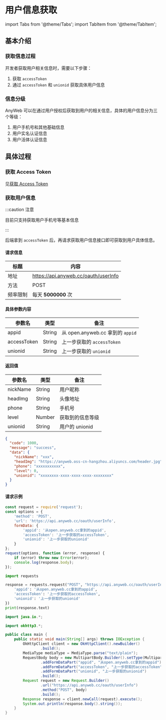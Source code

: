 # 用户信息获取

import Tabs from '@theme/Tabs'; import TabItem from '@theme/TabItem';

## 基本介绍

### 获取信息过程

开发者获取用户相关信息时，需要以下步骤：

1. 获取 `accessToken`
2. 通过 `accessToken` 和 `unionid` 获取具体用户信息

### 信息分级

AnyWeb 可以在通过用户授权后获取到用户的相关信息，具体的用户信息分为三个等级：

1. 用户手机号和其他基础信息
2. 用户实名认证信息
3. 用户活体认证信息

## 具体过程

### 获取 Access Token

见[获取 Access Token](https://wiki.anyweb.cc/docs/OAuth/intro)

### 获取用户信息

:::caution 注意

目前只支持获取用户手机号等基本信息

:::

后端拿到 `accessToken` 后，再请求获取用户信息接口即可获取到用户具体信息。

#### 请求信息

|  标题   | 内容  |
|  ----  | ----  |
| 地址  | https://api.anyweb.cc/oauth/userInfo |
| 方法  | POST |
| 频率限制  | 每天 **5000000** 次 |

#### 具体参数内容

|  参数名   | 类型  | 备注
|  ----  | ----  | ---- 
| appid  | String | 从 open.anyweb.cc 拿到的 `appid`
| accessToken  | String | 上一步获取的 `accessToken`
| unionid | String | 上一步获取的 `unionid`

#### 返回值

|  参数名   | 类型  | 备注
|  ----  | ----  | ---- 
| nickName  | String | 用户昵称
| headImg  | String | 头像地址
| phone  | String | 手机号
| level  | Number | 获取到的信息等级
| unionid  | String | 用户的 unionid

```json
{
  "code": 1000,
  "message": "success",
  "data": {
    "nickName": "xxx",
    "headImg": "https://anyweb.oss-cn-hangzhou.aliyuncs.com/header.jpg",
    "phone": "xxxxxxxxxxx",
    "level": 0,
    "unionid": "xxxxxxxx-xxxx-xxxx-xxxx-xxxxxxxx"
  }
}
```

#### 请求示例

<Tabs>
<TabItem value="js" label="Node">

```javascript
const request = require('request');
const options = {
    'method': 'POST',
    'url': 'https://api.anyweb.cc/oauth/userInfo',
    formData: {
        'appid': '从open.anyweb.cc拿到的appid',
        'accessToken': '上一步获取的accessToken',
        'unionid': '上一步获取的unionid'
    }
};
request(options, function (error, response) {
    if (error) throw new Error(error);
    console.log(response.body);
});
```

</TabItem>
<TabItem value="py" label="Python">

```py
import requests

response = requests.request("POST", "https://api.anyweb.cc/oauth/userInfo", data={
    'appid': '从open.anyweb.cc拿到的appid',
    'accessToken': '上一步获取的accessToken',
    'unionid': '上一步获取的unionid'
})
print(response.text)
```

</TabItem>
<TabItem value="java" label="Java">

```java
import java.io.*;

import okhttp3.*;

public class main {
    public static void main(String[] args) throws IOException {
        OkHttpClient client = new OkHttpClient().newBuilder()
                .build();
        MediaType mediaType = MediaType.parse("text/plain");
        RequestBody body = new MultipartBody.Builder().setType(MultipartBody.FORM)
                .addFormDataPart("appid", "从open.anyweb.cc拿到的appid")
                .addFormDataPart("accessToken", "上一步获取的accessToken")
                .addFormDataPart("unionid", "上一步获取的unionid")
                .build();
        Request request = new Request.Builder()
                .url("https://api.anyweb.cc/oauth/userInfo")
                .method("POST", body)
                .build();
        Response response = client.newCall(request).execute();
        System.out.println(response.body().string());
    }
}

```

</TabItem>
</Tabs>


